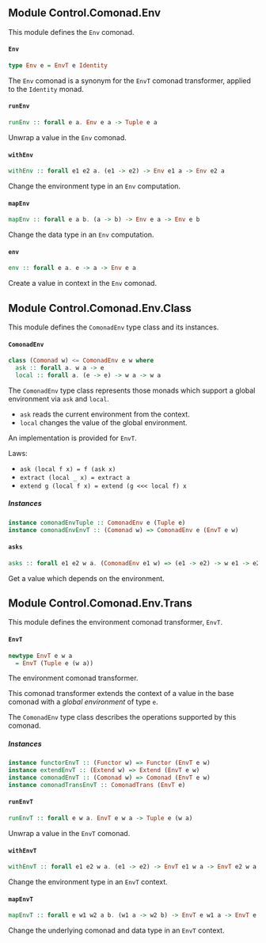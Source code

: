 ## Module Control.Comonad.Env

This module defines the `Env` comonad.

#### `Env`

``` purescript
type Env e = EnvT e Identity
```

The `Env` comonad is a synonym for the `EnvT` comonad transformer, applied
to the `Identity` monad.

#### `runEnv`

``` purescript
runEnv :: forall e a. Env e a -> Tuple e a
```

Unwrap a value in the `Env` comonad.

#### `withEnv`

``` purescript
withEnv :: forall e1 e2 a. (e1 -> e2) -> Env e1 a -> Env e2 a
```

Change the environment type in an `Env` computation.

#### `mapEnv`

``` purescript
mapEnv :: forall e a b. (a -> b) -> Env e a -> Env e b
```

Change the data type in an `Env` computation.

#### `env`

``` purescript
env :: forall e a. e -> a -> Env e a
```

Create a value in context in the `Env` comonad.


## Module Control.Comonad.Env.Class

This module defines the `ComonadEnv` type class and its instances.

#### `ComonadEnv`

``` purescript
class (Comonad w) <= ComonadEnv e w where
  ask :: forall a. w a -> e
  local :: forall a. (e -> e) -> w a -> w a
```

The `ComonadEnv` type class represents those monads which support a global environment via
`ask` and `local`.

- `ask` reads the current environment from the context.
- `local` changes the value of the global environment.

An implementation is provided for `EnvT`.

Laws:

- `ask (local f x) = f (ask x)`
- `extract (local _ x) = extract a`
- `extend g (local f x) = extend (g <<< local f) x` 

##### Instances
``` purescript
instance comonadEnvTuple :: ComonadEnv e (Tuple e)
instance comonadEnvEnvT :: (Comonad w) => ComonadEnv e (EnvT e w)
```

#### `asks`

``` purescript
asks :: forall e1 e2 w a. (ComonadEnv e1 w) => (e1 -> e2) -> w e1 -> e2
```

Get a value which depends on the environment.


## Module Control.Comonad.Env.Trans

This module defines the environment comonad transformer, `EnvT`.

#### `EnvT`

``` purescript
newtype EnvT e w a
  = EnvT (Tuple e (w a))
```

The environment comonad transformer.

This comonad transformer extends the context of a value in the base comonad with a _global environment_ of
type `e`.

The `ComonadEnv` type class describes the operations supported by this comonad.

##### Instances
``` purescript
instance functorEnvT :: (Functor w) => Functor (EnvT e w)
instance extendEnvT :: (Extend w) => Extend (EnvT e w)
instance comonadEnvT :: (Comonad w) => Comonad (EnvT e w)
instance comonadTransEnvT :: ComonadTrans (EnvT e)
```

#### `runEnvT`

``` purescript
runEnvT :: forall e w a. EnvT e w a -> Tuple e (w a)
```

Unwrap a value in the `EnvT` comonad.

#### `withEnvT`

``` purescript
withEnvT :: forall e1 e2 w a. (e1 -> e2) -> EnvT e1 w a -> EnvT e2 w a
```

Change the environment type in an `EnvT` context.

#### `mapEnvT`

``` purescript
mapEnvT :: forall e w1 w2 a b. (w1 a -> w2 b) -> EnvT e w1 a -> EnvT e w2 b
```

Change the underlying comonad and data type in an `EnvT` context.


